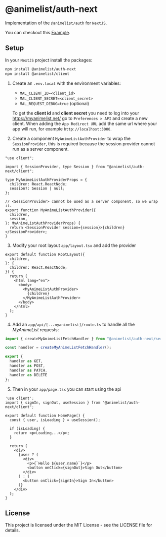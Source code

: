 # @animelist/auth-next

Implementation of the `@animelist/auth` for `NextJS`.

You can checkout this [Example](https://github.com/Neo-Ciber94/animelist/tree/main/examples/next-mal-auth).

## Setup

In your `NextJS` project install the packages:

```bash
npm install @animelist/auth-next
npm install @animelist/client
```

1. Create an `.env.local` with the environment variables:

   - `MAL_CLIENT_ID=<client_id>`
   - `MAL_CLIENT_SECRET=<client_secret>`
   - `MAL_REQUEST_DEBUG=true` (optional)

   To get the **client id** and **client secret** you need to log into your <https://myanimelist.net/> go to `Preferences > API` and create a new client. When adding the `App Redirect URL` add the same url where your app will run, for example `http://localhost:3000`.

2. Create a component `MyAnimeListAuthProvider` to wrap the `SessionProvider`, this is required because the session provider cannot run as a server component.

```tsx
"use client";

import { SessionProvider, type Session } from "@animelist/auth-next/client";

type MyAnimeListAuthProviderProps = {
  children: React.ReactNode;
  session?: Session | null;
};

// <SessionProvider> cannot be used as a server component, so we wrap it.
export function MyAnimeListAuthProvider({
  children,
  session,
}: MyAnimeListAuthProviderProps) {
  return <SessionProvider session={session}>{children}</SessionProvider>;
}
```

3. Modify your root layout `app/layout.tsx` and add the provider

```tsx
export default function RootLayout({
  children,
}: {
  children: React.ReactNode;
}) {
  return (
    <html lang="en">
      <body>
        <MyAnimeListAuthProvider>
          {children}
        </MyAnimeListAuthProvider>
      </body>
    </html>
  );
}
```

4. Add an `app/api/[...myanimelist]/route.ts` to handle all the _MyAnimeList_ requests:

```ts
import { createMyAnimeListFetchHandler } from "@animelist/auth-next/server";

const handler = createMyAnimeListFetchHandler();

export { 
  handler as GET, 
  handler as POST, 
  handler as PATCH, 
  handler as DELETE 
};
```

5. Then in your `app/page.tsx` you can start using the api

```tsx
'use client';
import { signIn, signOut, useSession } from "@animelist/auth-next/client";

export default function HomePage() {
  const { user, isLoading } = useSession();

  if (isLoading) {
    return <p>Loading...</p>;
  }

  return (
    <div>
      {user ? (
        <div>
          <p>{`Hello ${user.name}`}</p>
          <button onClick={signOut}>Sign Out</button>
        </div>
      ) : (
        <button onClick={signIn}>Sign In</button>
      )}
    </div>
  );
}
```

## License

This project is licensed under the MIT License - see the LICENSE file for details.
